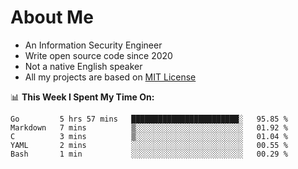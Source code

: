# About Me

- An Information Security Engineer
- Write open source code since 2020
- Not a native English speaker
- All my projects are based on [MIT License](https://opensource.org/licenses/MIT)

📊 **This Week I Spent My Time On:**
<!--START_SECTION:waka-->
```text
Go         5 hrs 57 mins   ████████████████████████░   95.85 % 
Markdown   7 mins          ▒░░░░░░░░░░░░░░░░░░░░░░░░   01.92 % 
C          3 mins          ▒░░░░░░░░░░░░░░░░░░░░░░░░   01.04 % 
YAML       2 mins          ░░░░░░░░░░░░░░░░░░░░░░░░░   00.55 % 
Bash       1 min           ░░░░░░░░░░░░░░░░░░░░░░░░░   00.29 % 
```
<!--END_SECTION:waka-->

